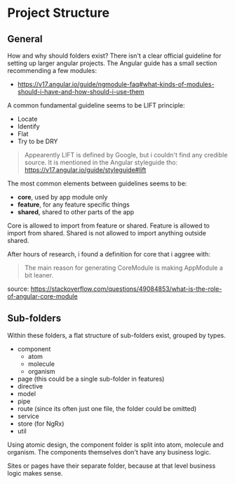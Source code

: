 
# Project Structure

## General

How and why should folders exist?
There isn't a clear official guideline for setting up larger angular projects.
The Angular guide has a small section recommending a few modules:
- https://v17.angular.io/guide/ngmodule-faq#what-kinds-of-modules-should-i-have-and-how-should-i-use-them

A common fundamental guideline seems to be LIFT principle:
- Locate
- Identify
- Flat
- Try to be DRY

> Appearently LIFT is defined by Google, but i couldn't find any credible source. It is mentioned in the Angular styleguide tho: https://v17.angular.io/guide/styleguide#lift

The most common elements between guidelines seems to be:
- **core**, used by app module only
- **feature**, for any feature specific things
- **shared**, shared to other parts of the app

Core is allowed to import from feature or shared.
Feature is allowed to import from shared.
Shared is not allowed to import anything outside shared.

After hours of research, i found a definition for core that i aggree with:

> The main reason for generating CoreModule is making AppModule a bit leaner.

source: https://stackoverflow.com/questions/49084853/what-is-the-role-of-angular-core-module

## Sub-folders

Within these folders, a flat structure of sub-folders exist, grouped by types.
- component
  - atom
  - molecule
  - organism
- page (this could be a single sub-folder in features)
- directive
- model
- pipe
- route (since its often just one file, the folder could be omitted)
- service
- store (for NgRx)
- util

Using atomic design, the component folder is split into atom, molecule and organism.
The components themselves don't have any business logic.

Sites or pages have their separate folder, because at that level business logic makes sense.
